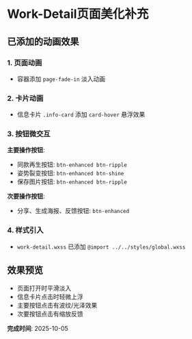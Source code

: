 # Work-Detail页面美化补充

## 已添加的动画效果

### 1. 页面动画
- 容器添加 `page-fade-in` 淡入动画

### 2. 卡片动画  
- 信息卡片 `.info-card` 添加 `card-hover` 悬浮效果

### 3. 按钮微交互

**主要操作按钮**:
- 同款再生按钮: `btn-enhanced btn-ripple`
- 姿势裂变按钮: `btn-enhanced btn-shine`
- 保存图片按钮: `btn-enhanced btn-ripple`

**次要操作按钮**:
- 分享、生成海报、反馈按钮: `btn-enhanced`

### 4. 样式引入
- `work-detail.wxss` 已添加 `@import ../../styles/global.wxss`

## 效果预览
- 页面打开时平滑淡入
- 信息卡片点击时轻微上浮
- 主要按钮点击有波纹/光泽效果
- 次要按钮点击有缩放反馈

**完成时间**: 2025-10-05

